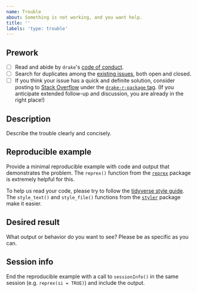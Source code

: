 ```yaml
---
name: Trouble
about: Something is not working, and you want help.
title: ''
labels: 'type: trouble'
---
```


## Prework

- [ ] Read and abide by `drake`'s [code of conduct](https://github.com/ropensci/drake/blob/master/CODE_OF_CONDUCT.md).
- [ ] Search for duplicates among the [existing issues](https://github.com/ropensci/drake/issues), both open and closed.
- [ ] If you think your issue has a quick and definite solution, consider posting to [Stack Overflow](https://stackoverflow.com) under the [`drake-r-package` tag](https://stackoverflow.com/tags/drake-r-package). (If you anticipate extended follow-up and discussion, you are already in the right place!)

## Description

Describe the trouble clearly and concisely. 

## Reproducible example

Provide a minimal reproducible example with code and output that demonstrates the problem. The `reprex()` function from the [`reprex`](https://github.com/tidyverse/reprex) package is extremely helpful for this.

To help us read your code, please try to follow the [tidyverse style guide](https://style.tidyverse.org/). The `style_text()` and `style_file()` functions from the [`styler`](https://github.com/r-lib/styler) package make it easier.

## Desired result

What output or behavior do you want to see? Please be as specific as you can.

## Session info

End the reproducible example with a call to `sessionInfo()` in the same session (e.g. `reprex(si = TRUE)`) and include the output.
